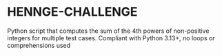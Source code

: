 # HENNGE-CHALLENGE
Python script that computes the sum of the 4th powers of non-positive integers for multiple test cases. Compliant with Python 3.13+, no loops or comprehensions used
